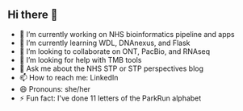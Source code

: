 ## Hi there 👋

- 🔭 I’m currently working on NHS bioinformatics pipeline and apps
- 🌱 I’m currently learning WDL, DNAnexus, and Flask
- 👯 I’m looking to collaborate on ONT, PacBio, and RNAseq
- 🤔 I’m looking for help with TMB tools
- 💬 Ask me about the NHS STP or STP perspectives blog
- 📫 How to reach me: LinkedIn
- 😄 Pronouns: she/her
- ⚡ Fun fact: I've done 11 letters of the ParkRun alphabet

